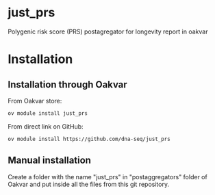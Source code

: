 # just_prs
Polygenic risk score (PRS) postagregator for longevity report in oakvar


# Installation
## Installation through Oakvar

From Oakvar store:
```bash
ov module install just_prs
```
From direct link on GitHub:
```bash
ov module install https://github.com/dna-seq/just_prs
```

## Manual installation

Create a folder with the name "just_prs" in "postaggregators" folder of Oakvar and put inside all the files from this git repository.

